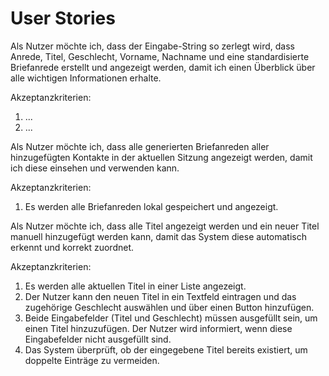 # User Stories

Als Nutzer möchte ich, dass der Eingabe-String so zerlegt wird, dass Anrede, Titel, Geschlecht, Vorname, Nachname und eine standardisierte Briefanrede erstellt und angezeigt werden, damit ich einen Überblick über alle wichtigen Informationen erhalte.

Akzeptanzkriterien:

1. ...
2. ...

Als Nutzer möchte ich, dass alle generierten Briefanreden aller hinzugefügten Kontakte in der aktuellen Sitzung angezeigt werden, damit ich diese einsehen und verwenden kann.

Akzeptanzkriterien:

1. Es werden alle Briefanreden lokal gespeichert und angezeigt.

Als Nutzer möchte ich, dass alle Titel angezeigt werden und ein neuer Titel manuell hinzugefügt werden kann, damit das System diese automatisch erkennt und korrekt zuordnet.

Akzeptanzkriterien:

1. Es werden alle aktuellen Titel in einer Liste angezeigt.
2. Der Nutzer kann den neuen Titel in ein Textfeld eintragen und das zugehörige Geschlecht auswählen und über einen Button hinzufügen.
3. Beide Eingabefelder (Titel und Geschlecht) müssen ausgefüllt sein, um einen Titel hinzuzufügen. Der Nutzer wird informiert, wenn diese Eingabefelder nicht ausgefüllt sind.
4. Das System überprüft, ob der eingegebene Titel bereits existiert, um doppelte Einträge zu vermeiden.
